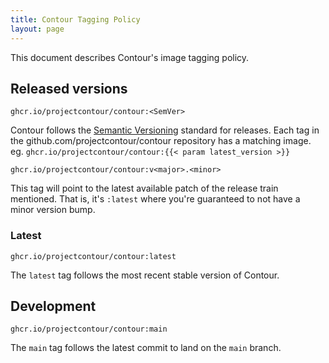 ```yaml
---
title: Contour Tagging Policy
layout: page
---
```


This document describes Contour's image tagging policy.

## Released versions

`ghcr.io/projectcontour/contour:<SemVer>`

Contour follows the [Semantic Versioning][1] standard for releases.
Each tag in the github.com/projectcontour/contour repository has a matching image. eg. `ghcr.io/projectcontour/contour:{{< param latest_version >}}`

`ghcr.io/projectcontour/contour:v<major>.<minor>`

This tag will point to the latest available patch of the release train mentioned.
That is, it's `:latest` where you're guaranteed to not have a minor version bump.

### Latest

`ghcr.io/projectcontour/contour:latest`

The `latest` tag follows the most recent stable version of Contour.

## Development

`ghcr.io/projectcontour/contour:main`

The `main` tag follows the latest commit to land on the `main` branch.

[1]: http://semver.org/

